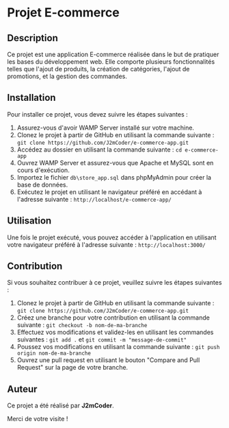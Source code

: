 # Projet E-commerce

## Description

Ce projet est une application E-commerce réalisée dans le but de pratiquer les bases du développement web. Elle comporte plusieurs fonctionnalités telles que l'ajout de produits, la création de catégories, l'ajout de promotions, et la gestion des commandes.

## Installation

Pour installer ce projet, vous devez suivre les étapes suivantes :

1. Assurez-vous d'avoir WAMP Server installé sur votre machine.
2. Clonez le projet à partir de GitHub en utilisant la commande suivante : `git clone https://github.com/J2mCoder/e-commerce-app.git`
3. Accédez au dossier en utilisant la commande suivante : `cd e-commerce-app`
4. Ouvrez WAMP Server et assurez-vous que Apache et MySQL sont en cours d'exécution.
5. Importez le fichier `db\store_app.sql` dans phpMyAdmin pour créer la base de données.
6. Exécutez le projet en utilisant le navigateur préféré en accédant à l'adresse suivante : `http://localhost/e-commerce-app/`

## Utilisation

Une fois le projet exécuté, vous pouvez accéder à l'application en utilisant votre navigateur préféré à l'adresse suivante : `http://localhost:3000/`

## Contribution

Si vous souhaitez contribuer à ce projet, veuillez suivre les étapes suivantes :

1. Clonez le projet à partir de GitHub en utilisant la commande suivante : `git clone https://github.com/J2mCoder/e-commerce-app.git`
2. Créez une branche pour votre contribution en utilisant la commande suivante : `git checkout -b nom-de-ma-branche`
3. Effectuez vos modifications et validez-les en utilisant les commandes suivantes : `git add .` et `git commit -m "message-de-commit"`
4. Poussez vos modifications en utilisant la commande suivante : `git push origin nom-de-ma-branche`
5. Ouvrez une pull request en utilisant le bouton "Compare and Pull Request" sur la page de votre branche.

## Auteur

Ce projet a été réalisé par **J2mCoder**.

Merci de votre visite !
